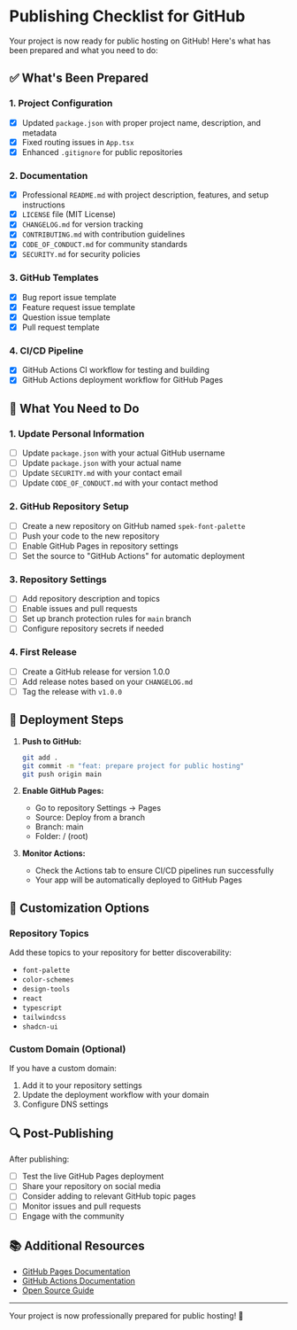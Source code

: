 # Publishing Checklist for GitHub

Your project is now ready for public hosting on GitHub! Here's what has been prepared and what you need to do:

## ✅ What's Been Prepared

### 1. Project Configuration
- [x] Updated `package.json` with proper project name, description, and metadata
- [x] Fixed routing issues in `App.tsx`
- [x] Enhanced `.gitignore` for public repositories

### 2. Documentation
- [x] Professional `README.md` with project description, features, and setup instructions
- [x] `LICENSE` file (MIT License)
- [x] `CHANGELOG.md` for version tracking
- [x] `CONTRIBUTING.md` with contribution guidelines
- [x] `CODE_OF_CONDUCT.md` for community standards
- [x] `SECURITY.md` for security policies

### 3. GitHub Templates
- [x] Bug report issue template
- [x] Feature request issue template
- [x] Question issue template
- [x] Pull request template

### 4. CI/CD Pipeline
- [x] GitHub Actions CI workflow for testing and building
- [x] GitHub Actions deployment workflow for GitHub Pages

## 🔧 What You Need to Do

### 1. Update Personal Information
- [ ] Update `package.json` with your actual GitHub username
- [ ] Update `package.json` with your actual name
- [ ] Update `SECURITY.md` with your contact email
- [ ] Update `CODE_OF_CONDUCT.md` with your contact method

### 2. GitHub Repository Setup
- [ ] Create a new repository on GitHub named `spek-font-palette`
- [ ] Push your code to the new repository
- [ ] Enable GitHub Pages in repository settings
- [ ] Set the source to "GitHub Actions" for automatic deployment

### 3. Repository Settings
- [ ] Add repository description and topics
- [ ] Enable issues and pull requests
- [ ] Set up branch protection rules for `main` branch
- [ ] Configure repository secrets if needed

### 4. First Release
- [ ] Create a GitHub release for version 1.0.0
- [ ] Add release notes based on your `CHANGELOG.md`
- [ ] Tag the release with `v1.0.0`

## 🚀 Deployment Steps

1. **Push to GitHub:**
   ```bash
   git add .
   git commit -m "feat: prepare project for public hosting"
   git push origin main
   ```

2. **Enable GitHub Pages:**
   - Go to repository Settings → Pages
   - Source: Deploy from a branch
   - Branch: main
   - Folder: / (root)

3. **Monitor Actions:**
   - Check the Actions tab to ensure CI/CD pipelines run successfully
   - Your app will be automatically deployed to GitHub Pages

## 📝 Customization Options

### Repository Topics
Add these topics to your repository for better discoverability:
- `font-palette`
- `color-schemes`
- `design-tools`
- `react`
- `typescript`
- `tailwindcss`
- `shadcn-ui`

### Custom Domain (Optional)
If you have a custom domain:
1. Add it to your repository settings
2. Update the deployment workflow with your domain
3. Configure DNS settings

## 🔍 Post-Publishing

After publishing:
- [ ] Test the live GitHub Pages deployment
- [ ] Share your repository on social media
- [ ] Consider adding to relevant GitHub topic pages
- [ ] Monitor issues and pull requests
- [ ] Engage with the community

## 📚 Additional Resources

- [GitHub Pages Documentation](https://docs.github.com/en/pages)
- [GitHub Actions Documentation](https://docs.github.com/en/actions)
- [Open Source Guide](https://opensource.guide/)

---

Your project is now professionally prepared for public hosting! 🎉
